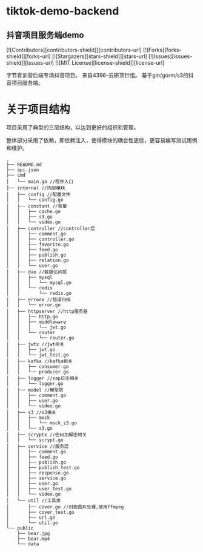 # tiktok-demo-backend

## 抖音项目服务端demo
	
[![Contributors][contributors-shield]][contributors-url]
[![Forks][forks-shield]][forks-url]
[![Stargazers][stars-shield]][stars-url]
[![Issues][issues-shield]][issues-url]
[![MIT License][license-shield]][license-url]

字节青训营后端专场抖音项目。
来自4396-云研顶针组。
基于gin/gorm/s3的抖音项目服务端。

# 关于项目结构
项目采用了典型的三层结构，以达到更好的组织和管理。

整体部分采用了依赖，即依赖注入，使得模块的耦合性更低，更容易编写测试用例和维护。

```
.
├── README.md
├── api.json
├── cmd
│   └── main.go //程序入口
├── internal //内部模块
│   ├── config //配置文件
│   │   └── config.go
│   ├── constant //常量
│   │   ├── cache.go
│   │   ├── s3.go
│   │   └── video.go
│   ├── controller //controller层
│   │   ├── comment.go
│   │   ├── controller.go
│   │   ├── favorite.go
│   │   ├── feed.go
│   │   ├── publish.go
│   │   ├── relation.go
│   │   └── user.go
│   ├── dao //数据访问层
│   │   ├── mysql
│   │   │   └── mysql.go
│   │   └── redis
│   │       └── redis.go
│   ├── errorx //错误归档
│   │   └── error.go
│   ├── httpserver //http服务器
│   │   ├── http.go
│   │   ├── middleware
│   │   │   └── jwt.go
│   │   └── router
│   │       └── router.go
│   ├── jwtx //jwt相关
│   │   ├── jwt.go
│   │   └── jwt_test.go
│   ├── kafka //kafka相关
│   │   ├── consumer.go
│   │   └── producer.go
│   ├── logger //zap日志相关
│   │   └── logger.go
│   ├── model //模型层
│   │   ├── comment.go
│   │   ├── user.go
│   │   └── video.go
│   ├── s3 //s3相关
│   │   ├── mock
│   │   │   └── mock_s3.go
│   │   └── s3.go
│   ├── scryptx //密码加解密相关
│   │   └── scrypt.go
│   ├── service //服务层
│   │   ├── comment.go
│   │   ├── feed.go
│   │   ├── publish.go
│   │   ├── publish_test.go
│   │   ├── response.go
│   │   ├── service.go
│   │   ├── user.go
│   │   ├── user_test.go
│   │   └── video.go
│   └── util //工具类
│       ├── cover.go //封面图片处理,使用ffmpeg
│       ├── cover_test.go
│       ├── url.go
│       └── util.go
└── public
    ├── bear.jpg
    ├── bear.mp4
    └── data
```
